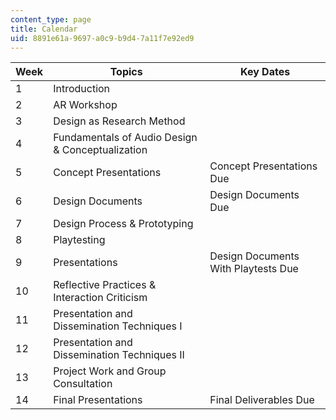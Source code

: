```yaml
---
content_type: page
title: Calendar
uid: 8891e61a-9697-a0c9-b9d4-7a11f7e92ed9
---
```


| Week | Topics | Key Dates |
| --- | --- | --- |
| 1 | Introduction | &nbsp; |
| 2 | AR Workshop | &nbsp; |
| 3 | Design as Research Method | &nbsp; |
| 4 | Fundamentals of Audio Design & Conceptualization | &nbsp; |
| 5 | Concept Presentations | Concept Presentations Due |
| 6 | Design Documents | Design Documents Due |
| 7 | Design Process & Prototyping | &nbsp; |
| 8 | Playtesting | &nbsp; |
| 9 | Presentations | Design Documents With Playtests Due |
| 10 | Reflective Practices & Interaction Criticism | &nbsp; |
| 11 | Presentation and Dissemination Techniques I | &nbsp; |
| 12 | Presentation and Dissemination Techniques II | &nbsp; |
| 13 | Project Work and Group Consultation | &nbsp; |
| 14 | Final Presentations | Final Deliverables Due